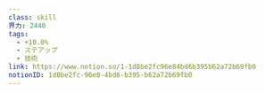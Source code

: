 ```yaml
---
class: skill
界力: 2440
tags:
  - +10.0%
  - ステアップ
  - 技術
link: https://www.notion.so/1-1d8be2fc96e84bd6b395b62a72b69fb0
notionID: 1d8be2fc-96e8-4bd6-b395-b62a72b69fb0
---
```

